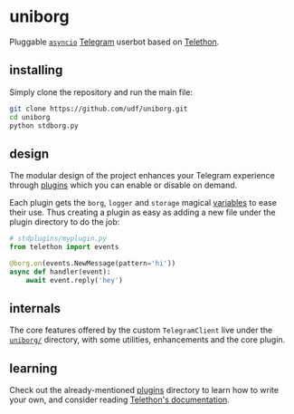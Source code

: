# uniborg

Pluggable [``asyncio``](https://docs.python.org/3/library/asyncio.html)
[Telegram](https://telegram.org) userbot based on
[Telethon](https://github.com/LonamiWebs/Telethon).

## installing

Simply clone the repository and run the main file:
```sh
git clone https://github.com/udf/uniborg.git
cd uniborg
python stdborg.py
```

## design

The modular design of the project enhances your Telegram experience
through [plugins](https://github.com/udf/uniborg/tree/master/stdplugins)
which you can enable or disable on demand.

Each plugin gets the `borg`, `logger` and `storage` magical
[variables](https://github.com/udf/uniborg/blob/4805f2f6de7d734c341bb978318f44323ad525f1/uniborg/uniborg.py#L66-L68)
to ease their use. Thus creating a plugin as easy as adding
a new file under the plugin directory to do the job:

```python
# stdplugins/myplugin.py
from telethon import events

@borg.on(events.NewMessage(pattern='hi'))
async def handler(event):
    await event.reply('hey')
```

## internals

The core features offered by the custom `TelegramClient` live under the
[`uniborg/`](https://github.com/udf/uniborg/tree/master/uniborg)
directory, with some utilities, enhancements and the core plugin.

## learning

Check out the already-mentioned
[plugins](https://github.com/udf/uniborg/tree/master/stdplugins)
directory to learn how to write your own, and consider reading
[Telethon's documentation](http://telethon.readthedocs.io/).

